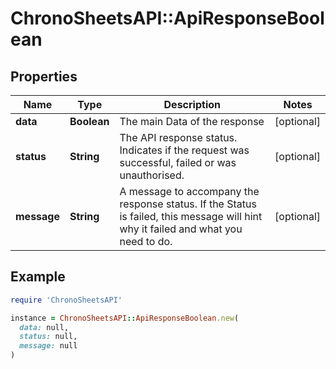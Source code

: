 # ChronoSheetsAPI::ApiResponseBoolean

## Properties

| Name | Type | Description | Notes |
| ---- | ---- | ----------- | ----- |
| **data** | **Boolean** | The main Data of the response | [optional] |
| **status** | **String** | The API response status. Indicates if the request was successful, failed or was unauthorised. | [optional] |
| **message** | **String** | A message to accompany the response status.  If the Status is failed, this message will hint why it failed and what you need to do. | [optional] |

## Example

```ruby
require 'ChronoSheetsAPI'

instance = ChronoSheetsAPI::ApiResponseBoolean.new(
  data: null,
  status: null,
  message: null
)
```

